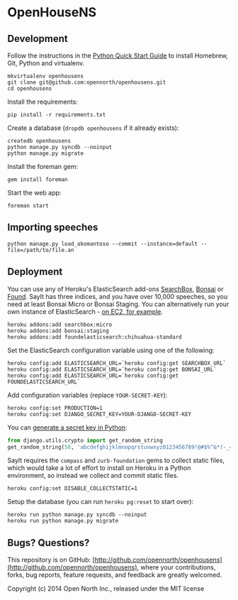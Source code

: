 # OpenHouseNS

## Development

Follow the instructions in the [Python Quick Start Guide](https://github.com/opennorth/opennorth.ca/wiki/Python-Quick-Start%3A-OS-X) to install Homebrew, Git, Python and virtualenv.

    mkvirtualenv openhousens
    git clone git@github.com:opennorth/openhousens.git
    cd openhousens

Install the requirements:

    pip install -r requirements.txt

Create a database (`dropdb openhousens` if it already exists):

    createdb openhousens
    python manage.py syncdb --noinput
    python manage.py migrate

Install the foreman gem:

    gem install foreman

Start the web app:

    foreman start

## Importing speeches

    python manage.py load_akomantoso --commit --instance=default --file=/path/to/file.an

## Deployment

You can use any of Heroku's ElasticSearch add-ons [SearchBox](https://addons.heroku.com/searchbox), [Bonsai](https://addons.heroku.com/bonsai) or [Found](https://addons.heroku.com/foundelasticsearch). SayIt has three indices, and you have over 10,000 speeches, so you need at least Bonsai Micro or Bonsai Staging. You can alternatively run your own instance of ElasticSearch - [on EC2, for example](http://www.elasticsearch.org/tutorials/elasticsearch-on-ec2/).

    heroku addons:add searchbox:micro
    heroku addons:add bonsai:staging
    heroku addons:add foundelasticsearch:chihuahua-standard

Set the ElasticSearch configuration variable using one of the following:

    heroku config:add ELASTICSEARCH_URL=`heroku config:get SEARCHBOX_URL`
    heroku config:add ELASTICSEARCH_URL=`heroku config:get BONSAI_URL`
    heroku config:add ELASTICSEARCH_URL=`heroku config:get FOUNDELASTICSEARCH_URL`

Add configuration variables (replace `YOUR-SECRET-KEY`):

    heroku config:set PRODUCTION=1
    heroku config:set DJANGO_SECRET_KEY=YOUR-DJANGO-SECRET-KEY

You can [generate a secret key in Python](https://github.com/django/django/blob/master/django/core/management/commands/startproject.py):

```python
from django.utils.crypto import get_random_string
get_random_string(50, 'abcdefghijklmnopqrstuvwxyz0123456789!@#$%^&*(-_=+)')
```

SayIt requires the `compass` and `zurb-foundation` gems to collect static files, which would take a lot of effort to install on Heroku in a Python environment, so instead we collect and commit static files.

    heroku config:set DISABLE_COLLECTSTATIC=1

Setup the database (you can run `heroku pg:reset` to start over):

    heroku run python manage.py syncdb --noinput
    heroku run python manage.py migrate

## Bugs? Questions?

This repository is on GitHub: [http://github.com/opennorth/openhousens](http://github.com/opennorth/openhousens), where your contributions, forks, bug reports, feature requests, and feedback are greatly welcomed.

Copyright (c) 2014 Open North Inc., released under the MIT license
